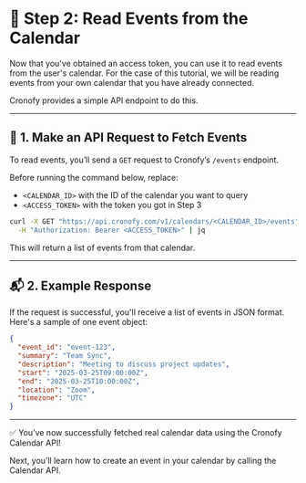 # 📅 Step 2: Read Events from the Calendar

Now that you've obtained an access token, you can use it to read events from the user's calendar. For the case of this tutorial, we will be reading events from your own calendar that you have already connected. 

Cronofy provides a simple API endpoint to do this.

---

## 🔁 1. Make an API Request to Fetch Events

To read events, you’ll send a `GET` request to Cronofy’s `/events` endpoint.

Before running the command below, replace:

- `<CALENDAR_ID>` with the ID of the calendar you want to query  
- `<ACCESS_TOKEN>` with the token you got in Step 3

```bash
curl -X GET "https://api.cronofy.com/v1/calendars/<CALENDAR_ID>/events" \
  -H "Authorization: Bearer <ACCESS_TOKEN>" | jq
```

This will return a list of events from that calendar.

---

## 📬 2. Example Response

If the request is successful, you'll receive a list of events in JSON format. Here's a sample of one event object:

```json
{
  "event_id": "event-123",
  "summary": "Team Sync",
  "description": "Meeting to discuss project updates",
  "start": "2025-03-25T09:00:00Z",
  "end": "2025-03-25T10:00:00Z",
  "location": "Zoom",
  "timezone": "UTC"
}
```

---

✅ You’ve now successfully fetched real calendar data using the Cronofy Calendar API!

Next, you’ll learn how to create an event in your calendar by calling the Calendar API.

